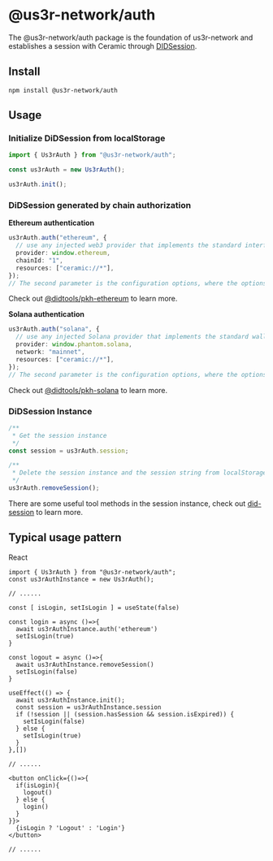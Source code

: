 # @us3r-network/auth

The @us3r-network/auth package is the foundation of us3r-network and establishes a session with Ceramic through [DIDSession](https://github.com/ceramicnetwork/js-did/tree/main/packages/did-session).

## Install

```
npm install @us3r-network/auth
```

## Usage

### Initialize DiDSession from localStorage

```ts
import { Us3rAuth } from "@us3r-network/auth";

const us3rAuth = new Us3rAuth();

us3rAuth.init();
```

### DiDSession generated by chain authorization

**Ethereum authentication**

```ts
us3rAuth.auth("ethereum", {
  // use any injected web3 provider that implements the standard interface with EthereumWebAuth
  provider: window.ethereum,
  chainId: "1",
  resources: ["ceramic://*"],
});
// The second parameter is the configuration options, where the options are optional, the above is the default value
```

Check out [@didtools/pkh-ethereum](https://github.com/ceramicnetwork/js-did/tree/main/packages/pkh-ethereum) to learn more.

**Solana authentication**

```ts
us3rAuth.auth("solana", {
  // use any injected Solana provider that implements the standard wallet/provider interface with SolanaWebAuth
  provider: window.phantom.solana,
  network: "mainnet",
  resources: ["ceramic://*"],
});
// The second parameter is the configuration options, where the options are optional, the above is the default value
```

Check out [@didtools/pkh-solana](https://github.com/ceramicnetwork/js-did/tree/main/packages/pkh-solana) to learn more.

### DiDSession Instance

```ts
/**
 * Get the session instance
 */
const session = us3rAuth.session;

/**
 * Delete the session instance and the session string from localStorage
 */
us3rAuth.removeSession();
```

There are some useful tool methods in the session instance, check out [did-session](https://github.com/ceramicnetwork/js-did/tree/main/packages/did-session) to learn more.

## Typical usage pattern

React

```tsx
import { Us3rAuth } from "@us3r-network/auth";
const us3rAuthInstance = new Us3rAuth();

// ......

const [ isLogin, setIsLogin ] = useState(false)

const login = async ()=>{
  await us3rAuthInstance.auth('ethereum')
  setIsLogin(true)
}

const logout = async ()=>{
  await us3rAuthInstance.removeSession()
  setIsLogin(false)
}

useEffect(() => {
  await us3rAuthInstance.init();
  const session = us3rAuthInstance.session
  if (!session || (session.hasSession && session.isExpired)) {
    setIsLogin(false)
  } else {
    setIsLogin(true)
  }
},[])

// ......

<button onClick={()=>{
  if(isLogin){
    logout()
  } else {
    login()
  }
}}>
  {isLogin ? 'Logout' : 'Login'}
</button>

// ......

```
